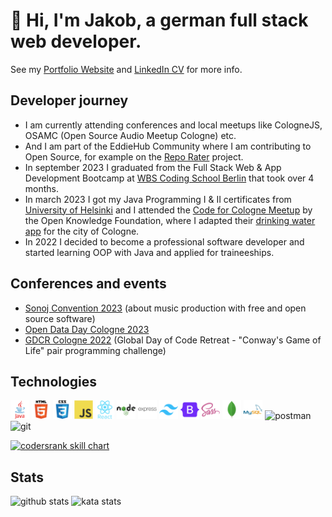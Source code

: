 <h1>👋 Hi, I'm Jakob, a german full stack web developer.</h1>
<p>See my <a href="https://j-grosse.github.io">Portfolio Website</a> and <a href="https://www.linkedin.com/in/jakob-g/">LinkedIn CV</a> for more info.</p>
<h2> Developer journey</h2>
<ul>
<li> I am currently attending conferences and local meetups like CologneJS, OSAMC (Open Source Audio Meetup Cologne) etc.</li>
<li> And I am part of the EddieHub Community where I am contributing to Open Source, for example on the <a href="https://github.com/EddieHubCommunity/RepoRater">Repo Rater</a> project.</li>
<li> In september 2023 I graduated from the Full Stack Web & App Development Bootcamp at <a href="https://wbscodingschool.com">WBS Coding School Berlin</a> that took over 4 months.</li>
<li> In march 2023 I got my Java Programming I & II certificates from <a href="https://java-programming.mooc.fi">University of Helsinki</a> and I attended the <a href="https://codefor.de/projekte/trinkwasser/">Code for Cologne Meetup</a> by the Open Knowledge Foundation, where I adapted their <a href="https://codeforcologne.github.io/trinkwasser/src/index.html">drinking water app</a> for the city of Cologne.</li>
<li> In 2022 I decided to become a professional software developer and started learning OOP with Java and applied for traineeships.</li>
</ul>
<h2>Conferences and events</h2>
<ul>
<li><a href="https://www.sonoj.org/archive/2023.html">Sonoj Convention 2023</a> (about music production with free and open source software)</li>
<li><a href="https://www.offenedaten-koeln.de/blog/open-data-day-2023-samstag-4-m%C3%A4rz-2023-1000-bis-1500-uhr-zukunftslabor-der-stadt-k%C3%B6ln">Open Data Day Cologne 2023</a></li>
<li><a href="https://www.lise.de/blog/artikel/global-day-of-code-retreat-2021/">GDCR Cologne 2022</a> (Global Day of Code Retreat - "Conway's Game of Life" pair programming challenge)</li>
</ul>

<h2>Technologies</h2>
<p align="left">
<img src="https://raw.githubusercontent.com/devicons/devicon/master/icons/java/java-original-wordmark.svg" alt="java" width="30" height="30" />  
<img src="https://raw.githubusercontent.com/devicons/devicon/master/icons/html5/html5-original-wordmark.svg" alt="html5" width="30" height="30" />
<img src="https://raw.githubusercontent.com/devicons/devicon/master/icons/css3/css3-original-wordmark.svg" alt="css3" width="30" height="30" />
<img src="https://raw.githubusercontent.com/devicons/devicon/master/icons/javascript/javascript-original.svg" alt="javascript" width="30" height="30" />
<img src="https://raw.githubusercontent.com/devicons/devicon/master/icons/react/react-original-wordmark.svg" alt="react" width="30" height="30" />
<img src="https://raw.githubusercontent.com/devicons/devicon/master/icons/nodejs/nodejs-original-wordmark.svg" alt="nodejs" width="30" height="30" />
<img src="https://raw.githubusercontent.com/devicons/devicon/master/icons/express/express-original-wordmark.svg" alt="express" width="30" height="30" />
<img src="https://github.com/devicons/devicon/blob/master/icons/tailwindcss/tailwindcss-plain.svg" alt="tailwind css" width="30" height="30" /> 
<img src="https://raw.githubusercontent.com/devicons/devicon/master/icons/bootstrap/bootstrap-plain.svg" alt="bootstrap" width="30" height="30" /> 
<img src="https://raw.githubusercontent.com/devicons/devicon/master/icons/sass/sass-original.svg" alt="sass" width="30" height="30"/>
  
<img src="https://raw.githubusercontent.com/devicons/devicon/master/icons/mongodb/mongodb-original.svg" alt="mongodb" width="30" height="30" />
<img src="https://raw.githubusercontent.com/devicons/devicon/master/icons/mysql/mysql-original-wordmark.svg" alt="mysql" width="30" height="30" />
<img src="https://www.vectorlogo.zone/logos/getpostman/getpostman-icon.svg" alt="postman" width="30" height="30"/>
<img src="https://www.vectorlogo.zone/logos/git-scm/git-scm-icon.svg" alt="git" width="30" height="30"/> </a>

<!-- <img src="https://raw.githubusercontent.com/devicons/devicon/master/icons/docker/docker-original.svg" alt="Docker" width="30" height="30" />
<img src="https://www.vectorlogo.zone/logos/kubernetes/kubernetes-icon.svg" alt="Kubernetes" width="30" height="30" /></p>
-->

<a href="https://profile.codersrank.io/user/j-grosse" target="_blank" rel="noopener noreferrer"><img src="https://cr-skills-chart-widget.azurewebsites.net/api/api?username=j-grosse" width="468px" alt="codersrank skill chart" /></a>

<h2>Stats</h2>
<img src="https://github-readme-stats.vercel.app/api?username=j-grosse&show=prs_merged,prs_merged_percentage&show_icons=true&count_private=true&theme=light&title_color=000000&icon_color=000000&text_color=BE4C36&hide_border=true" alt="github stats" />
<img src="https://github.r2v.ch/codewars?user=j-grosse&name=true&theme=light" alt="kata stats" />
